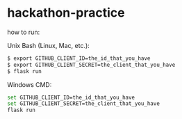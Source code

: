 # hackathon-practice

how to run:

Unix Bash (Linux, Mac, etc.):
```bash
$ export GITHUB_CLIENT_ID=the_id_that_you_have
$ export GITHUB_CLIENT_SECRET=the_client_that_you_have
$ flask run
```
Windows CMD:
```bash
set GITHUB_CLIENT_ID=the_id_that_you_have
set GITHUB_CLIENT_SECRET=the_client_that_you_have
flask run
```


